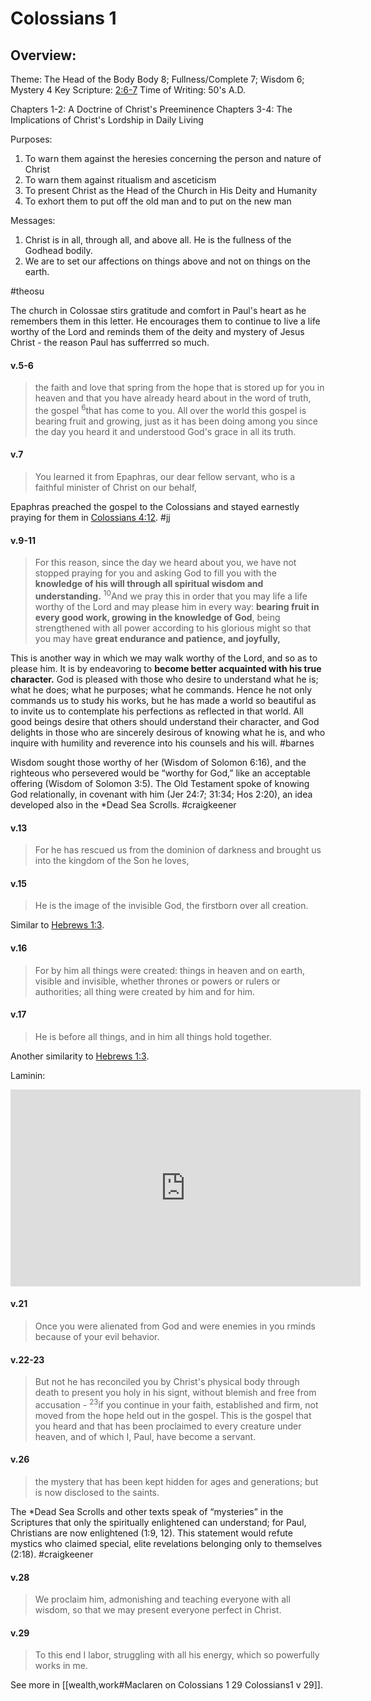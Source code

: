 # Colossians 1

## Overview:
Theme: The Head of the Body
Body 8; Fullness/Complete 7; Wisdom 6; Mystery 4
Key Scripture: [2:6-7](Colossians2#v.6-7)
Time of Writing: 50's A.D.

Chapters 1-2: A Doctrine of Christ's Preeminence
Chapters 3-4: The Implications of Christ's Lordship in Daily Living

Purposes:
1. To warn them against the heresies concerning the person and nature of Christ
2. To warn them against ritualism and asceticism
3. To present Christ as the Head of the Church in His Deity and Humanity
4. To exhort them to put off the old man and to put on the new man

Messages:
1. Christ is in all, through all, and above all. He is the fullness of the Godhead bodily.
2. We are to set our affections on things above and not on things on the earth.

#theosu 

The church in Colossae stirs gratitude and comfort in Paul's heart as he remembers them in this letter. He encourages them to continue to live a life worthy of the Lord and reminds them of the deity and mystery of Jesus Christ - the reason Paul has sufferrred so much. 


#### v.5-6
>the faith and love that spring from the hope that is stored up for you in heaven and that you have already heard about in the word of truth, the gospel <sup>6</sup>that has come to you. All over the world this gospel is bearing fruit and growing, just as it has been doing among you since the day you heard it and understood God's grace in all its truth.

#### v.7
>You learned it from Epaphras, our dear fellow servant, who is a faithful minister of Christ on our behalf,

Epaphras preached the gospel to the Colossians and stayed earnestly praying for them in [Colossians 4:12](Colossians4#v.12).
#jj 

#### v.9-11
>For this reason, since the day we heard about you, we have not stopped praying for you and asking God to fill you with the **knowledge of his will through all spiritual wisdom and understanding.** <sup>10</sup>And we pray this in order that you may life a life worthy of the Lord and may please him in every way: **bearing fruit in every good work, growing in the knowledge of God**, being strengthened with all power according to his glorious might so that you may have **great endurance and patience, and joyfully,**

This is another way in which we may walk worthy of the Lord, and so as to please him. It is by endeavoring to **become better acquainted with his true character.** God is pleased with those who desire to understand what he is; what he does; what he purposes; what he commands. Hence he not only commands us to study his works, but he has made a world so beautiful as to invite us to contemplate his perfections as reflected in that world. All good beings desire that others should understand their character, and God delights in those who are sincerely desirous of knowing what he is, and who inquire with humility and reverence into his counsels and his will.
#barnes 

Wisdom sought those worthy of her (Wisdom of Solomon 6:16), and the righteous who persevered would be “worthy for God,” like an acceptable offering (Wisdom of Solomon 3:5). The Old Testament spoke of knowing God relationally, in covenant with him (Jer 24:7; 31:34; Hos 2:20), an idea developed also in the \*Dead Sea Scrolls.
#craigkeener 

#### v.13
>For he has rescued us from the dominion of darkness and brought us into the kingdom of the Son he loves,

#### v.15
>He is the image of the invisible God, the firstborn over all creation.

Similar to [Hebrews 1:3](Hebrews1#v.3).

#### v.16
>For by him all things were created: things in heaven and on earth, visible and invisible, whether thrones or powers or rulers or authorities; all thing were created by him and for him.

#### v.17
>He is before all things, and in him all things hold together.

Another similarity to [Hebrews 1:3](Hebrews1#v.3).

Laminin:
<iframe width="560" height="315" src="https://www.youtube.com/embed/QSR8z_0uW5E" title="YouTube video player" frameborder="0" allow="accelerometer; autoplay; clipboard-write; encrypted-media; gyroscope; picture-in-picture" allowfullscreen></iframe>

#### v.21
>Once you were alienated from God and were enemies in you rminds because of your evil behavior.

#### v.22-23
>But not he has reconciled you by Christ's physical body through death to present you holy in his signt, without blemish and free from accusation - <sup>23</sup>if you continue in your faith, established and firm, not moved from the hope held out in the gospel. This is the gospel that you heard and that has been proclaimed to every creature under heaven, and of which I, Paul, have become a servant.

#### v.26
>the mystery that has been kept hidden for ages and generations; but is now disclosed to the saints.

The \*Dead Sea Scrolls and other texts speak of “mysteries” in the Scriptures that only the spiritually enlightened can understand; for Paul, Christians are now enlightened (1:9, 12). This statement would refute mystics who claimed special, elite revelations belonging only to themselves (2:18).
#craigkeener 

#### v.28
>We proclaim him, admonishing and teaching everyone with all wisdom, so that we may present everyone perfect in Christ.

#### v.29
>To this end I labor, struggling with all his energy, which so powerfully works in me.

See more in [[wealth,work#Maclaren on Colossians 1 29 Colossians1 v 29]].